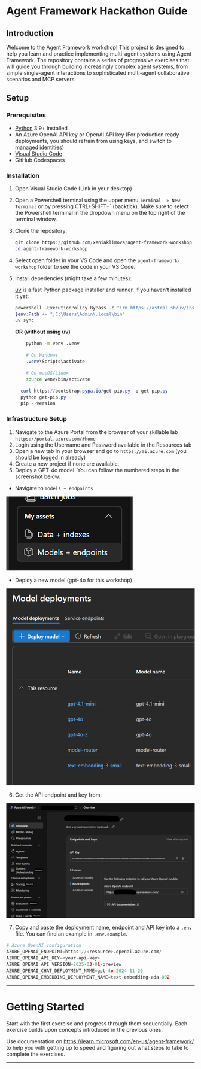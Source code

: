 # Agent Framework Hackathon Guide

## Introduction

Welcome to the Agent Framework workshop! This project is designed to help you learn and practice implementing multi-agent systems using Agent Framework. The repository contains a series of progressive exercises that will guide you through building increasingly complex agent systems, from simple single-agent interactions to sophisticated multi-agent collaborative scenarios and MCP servers.

## Setup

### Prerequisites

- [Python](https://www.python.org/) 3.9+ installed
- An Azure OpenAI API key or OpenAI API key (For production ready deployments, you should refrain from using keys, and switch to [managed identities](https://learn.microsoft.com/entra/identity/managed-identities-azure-resources/overview))
- [Visual Studio Code](https://code.visualstudio.com/)
- GitHub Codespaces

### Installation

1. Open Visual Studio Code (Link in your desktop)
2. Open a Powershell terminal using the upper menu `Terminal -> New Terminal` or by pressing CTRL+SHIFT+` (backtick). Make sure to select the Powershell terminal in the dropdown menu on the top right of the terminal window.
3. Clone the repository:

   ```Powershell
   git clone https://github.com/xeniaklimova/agent-framework-workshop
   cd agent-framework-workshop
   ```

4. Select open folder in your VS Code and open the `agent-framework-workshop` folder to see the code in your VS Code.
5. Install depedencies (might take a few minutes):

    [uv](https://github.com/astral-sh/uv) is a fast Python package installer and runner. If you haven't installed it yet:

    ```Powershell
    powershell -ExecutionPolicy ByPass -c "irm https://astral.sh/uv/install.ps1 | iex"
    $env:Path += ";C:\Users\Admin\.local\bin"
    uv sync
    ```

    **OR (without using uv)**

    ```bash
        python -m venv .venv
    ```

    ```powershell
        # On Windows
        .venv\Scripts\activate
    ```

    ```bash
        # On macOS/Linux
        source venv/bin/activate
    ```

    ```powershell
      curl https://bootstrap.pypa.io/get-pip.py -o get-pip.py
      python get-pip.py
      pip --version
    ```

### Infrastructure Setup

1. Navigate to the Azure Portal from the browser of your skillable lab `https://portal.azure.com/#home`
2. Login using the Username and Password available in the Resources tab
3. Open a new tab in your browser and go to `https://ai.azure.com` (you should be logged in already)
4. Create a new project if none are available.
5. Deploy a GPT-4o model. You can follow the numbered steps in the screenshot below:

- Navigate to `models + endpoints`

![alt text](image.png)

- Deploy a new model (gpt-4o for this workshop)

![alt text](image-1.png)

6. Get the API endpoint and key from: 

![alt text](image-2.png)

7. Copy and paste the deployment name, endpoint and API key into a `.env` file. You can find an example in `.env.example`.


```python
# Azure OpenAI configuration
AZURE_OPENAI_ENDPOINT=https://<resource>.openai.azure.com/
AZURE_OPENAI_API_KEY=<your-api-key>
AZURE_OPENAI_API_VERSION=2025-03-01-preview
AZURE_OPENAI_CHAT_DEPLOYMENT_NAME=gpt-4o-2024-11-20
AZURE_OPENAI_EMBEDDING_DEPLOYMENT_NAME=text-embedding-ada-002
``` 

---

# Getting Started
Start with the first exercise and progress through them sequentially. Each exercise builds upon concepts introduced in the previous ones.

Use documentation on https://learn.microsoft.com/en-us/agent-framework/
to help you with getting up to speed and figuring out what steps to take to complete the exercises.

---


